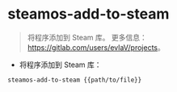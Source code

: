 # steamos-add-to-steam

> 将程序添加到 Steam 库。
> 更多信息：<https://gitlab.com/users/evlaV/projects>。

- 将程序添加到 Steam 库：

`steamos-add-to-steam {{path/to/file}}`